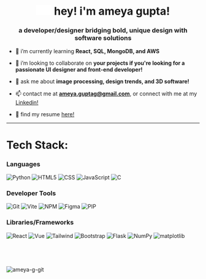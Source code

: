 <h1 align="center">  
  <img src="pencil.svg" target="_blank" alt="pencil icon" width="40"></img>
  hey! i'm ameya gupta!
  <h3 align="center">a developer/designer bridging bold, unique design with software solutions</h3>
</h1>

- 🌱 i’m currently learning **React, SQL, MongoDB, and AWS**

- 👯 i’m looking to collaborate on **your projects if you're looking for a passionate UI designer and front-end developer!**

- 💬 ask me about **image processing, design trends, and 3D software!**

- 📫 contact me at **ameya.guptag@gmail.com**, or connect with me at my [Linkedin!](https://linkedin.com/in/ameya-g)

- 📄 find my resume [here!](https://drive.google.com/file/d/1yrbq-gXkFASSJisPLyZqyaEsssYVxqFt/view?usp=sharing)

---

# Tech Stack:
### Languages
![Python](https://img.shields.io/badge/python-%233776AB.svg?style=for-the-badge&logo=python&logoColor=white) 
![HTML5](https://img.shields.io/badge/html5-%23E34F26.svg?style=for-the-badge&logo=html5&logoColor=white) 
![CSS](https://img.shields.io/badge/css-%231572B6.svg?style=for-the-badge&logo=css3&logoColor=white) 
![JavaScript](https://img.shields.io/badge/javascript-%23323330.svg?style=for-the-badge&logo=javascript&logoColor=%23F7DF1E) 
![C](https://img.shields.io/badge/C++-00599C?style=for-the-badge&logo=cplusplus&logoColor=white) 

### Developer Tools
![Git](https://img.shields.io/badge/git-%23F34F29.svg?style=for-the-badge&logo=git&logoColor=white)
![Vite](https://img.shields.io/badge/vite-%23BD34FE.svg?style=for-the-badge&logo=vite&logoColor=white)
![NPM](https://img.shields.io/badge/npm-%23C12127.svg?style=for-the-badge&logo=npm&logoColor=white)
![Figma](https://img.shields.io/badge/figma-%231C1A20.svg?style=for-the-badge&logo=figma&logoColor=white)
![PIP](https://img.shields.io/badge/pip-%23FFC331.svg?style=for-the-badge&logo=python&logoColor=black)

### Libraries/Frameworks
![React](https://img.shields.io/badge/react-%2300A9C8.svg?style=for-the-badge&logo=react&logoColor=white)
![Vue](https://img.shields.io/badge/vue-%2341B883.svg?style=for-the-badge&logo=vuedotjs&logoColor=white)
![Tailwind](https://img.shields.io/badge/tailwind-%2338BDF8.svg?style=for-the-badge&logo=tailwindcss&logoColor=white)
![Bootstrap](https://img.shields.io/badge/bootstrap-%237E13F8.svg?style=for-the-badge&logo=bootstrap&logoColor=white)
![Flask](https://img.shields.io/badge/flask-%236AC0CD.svg?style=for-the-badge&logo=flask&logoColor=white)
![NumPy](https://img.shields.io/badge/numpy-%234D77CF.svg?style=for-the-badge&logo=numpy&logoColor=white)
![matplotlib](https://img.shields.io/badge/matplotlib-%23FF6800.svg?style=for-the-badge&logo=python&logoColor=white)
#
<br>

<p><img align="center" src="https://github-readme-stats.vercel.app/api/top-langs?username=ameya-g-git&show_icons=true&theme=dark&locale=en&layout=compact" alt="ameya-g-git" /></p>
